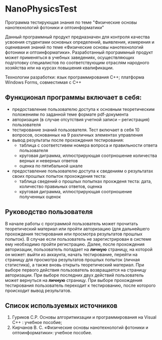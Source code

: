 # NanоPhysicsTest
Программа тестирующая знания по теме "Физические основы нанотехнологий фотоники и оптоинформатики"

Данный программный продукт предназначен для контроля качества усвоения студентами основных определений, выявления, измерения и оценивания знаний по теме «Физические основы нанотехнологий фотоники и оптоинформатики». Разработанный программный продукт может применяться в учебных заведениях, осуществляющих подготовку специалистов по соответствующим отраслям народного хозяйства или на курсах повышения квалификации.

Технологии разработки: язык программирования C++; платформа Windows Forms, совместимая с C++

## Функционал программы включает в себя: 
- предоставление пользователю доступа к основным теоретическим положениям по заданной теме формате pdf-документа
- авторизация (в случае отсутствия учетной записи – регистрация) пользователя
- тестирование знаний пользователя. Тест включает в себя 10 вопросов, основанных на 9 рахличных элементах управления
- вывод результаты после прохождения тестирования:
  - таблица с соответстивем номера вопроса и правильности ответа пользователя
  - круговая диграмма, иллюстрирующая соотрношение количества верных и неверных ответов
  - оценка по пятибальной шкале
- предоставление пользователю доступа к сведениям о результатах своих прошлых попыток прохождения теста:
  - таблица сведений о прошлых попытках прохжденя теста: дата, количество правиьных ответов, оценка
  - круговая диграмма, иллюстрирующая соотрношение полученных оценок

## Руководство пользователя
В начале работы с программой пользователь может прочитать теоретический материал или пройти авторизацию (для дальнейшего прохождения тестирования или просмотра результатов прошлых попыток). В случае если пользователь не зарегистрирован в системе ему необходимо пройти регистрацию. Далее, после прохождения авторизации, пользователь попадает на **личную** страницу, на которой он может: выйти из аккаунта, начать тестирование, перейти на страницу для просмотра результатов прошлых попыток (личная статистика), а также вновь открыть теоретический материал. При выборе первого действия пользователь возвращается на страницу авторизации. При выборе последних двух действий пользователь может вернуться на **личную** страницу. При выборе прохождения тестирования пользователь переходит к тестированию, после которого происходит вывод результатов. 

## Список используемых источников
1. Гуриков С.Р. Основы алгоритмизации и программирования на Visual C++ : учебное пособие;
2. Кирчанов В. С. «Физические основы нанотехнологий фотоники и оптоинформатики»: учебное пособие.
